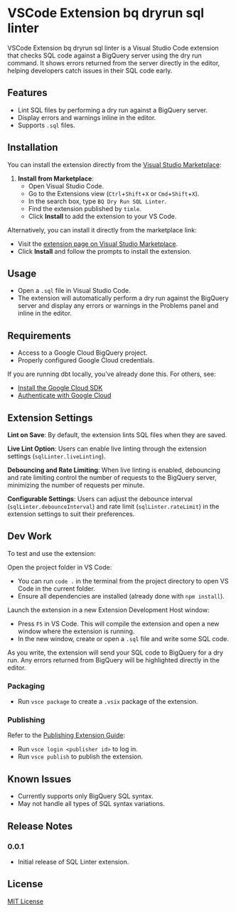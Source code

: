 # VSCode Extension bq dryrun sql linter

VSCode Extension bq dryrun sql linter is a Visual Studio Code extension that checks SQL code against a BigQuery server using the dry run command. It shows errors returned from the server directly in the editor, helping developers catch issues in their SQL code early.

## Features

- Lint SQL files by performing a dry run against a BigQuery server.
- Display errors and warnings inline in the editor.
- Supports `.sql` files.

## Installation

You can install the extension directly from the [Visual Studio Marketplace](https://marketplace.visualstudio.com/items?itemName=timle.bq-dryrun-sql-linter):

1. **Install from Marketplace**:
   - Open Visual Studio Code.
   - Go to the Extensions view (`Ctrl`+`Shift`+`X` or `Cmd`+`Shift`+`X`).
   - In the search box, type `BQ Dry Run SQL Linter`.
   - Find the extension published by `timle`.
   - Click **Install** to add the extension to your VS Code.

Alternatively, you can install it directly from the marketplace link:

- Visit the [extension page on Visual Studio Marketplace](https://marketplace.visualstudio.com/items?itemName=timle.bq-dryrun-sql-linter).
- Click **Install** and follow the prompts to install the extension.

## Usage

- Open a `.sql` file in Visual Studio Code.
- The extension will automatically perform a dry run against the BigQuery server and display any errors or warnings in the Problems panel and inline in the editor.

## Requirements

- Access to a Google Cloud BigQuery project.
- Properly configured Google Cloud credentials.

If you are running dbt locally, you've already done this. For others, see:

- [Install the Google Cloud SDK](https://cloud.google.com/sdk/docs/install)
- [Authenticate with Google Cloud](https://cloud.google.com/docs/authentication/getting-started)

## Extension Settings

**Lint on Save**: By default, the extension lints SQL files when they are saved.

**Live Lint Option**: Users can enable live linting through the extension settings (`sqlLinter.liveLinting`).

**Debouncing and Rate Limiting**: When live linting is enabled, debouncing and rate limiting control the number of requests to the BigQuery server, minimizing the number of requests per minute.

**Configurable Settings**: Users can adjust the debounce interval (`sqlLinter.debounceInterval`) and rate limit (`sqlLinter.rateLimit`) in the extension settings to suit their preferences.

<!-- This extension contributes the following settings:

- `sql-linter.projectId`: Set your Google Cloud project ID.
- `sql-linter.credentials`: Path to your service account credentials JSON file. -->

## Dev Work

To test and use the extension:

Open the project folder in VS Code:

- You can run `code .` in the terminal from the project directory to open VS Code in the current folder.
- Ensure all dependencies are installed (already done with `npm install`).

Launch the extension in a new Extension Development Host window:

- Press `F5` in VS Code. This will compile the extension and open a new window where the extension is running.
- In the new window, create or open a `.sql` file and write some SQL code.

As you write, the extension will send your SQL code to BigQuery for a dry run. Any errors returned from BigQuery will be highlighted directly in the editor.

### Packaging

- Run `vsce package` to create a `.vsix` package of the extension.

### Publishing

Refer to the [Publishing Extension Guide](https://code.visualstudio.com/api/working-with-extensions/publishing-extension):

- Run `vsce login <publisher id>` to log in.
- Run `vsce publish` to publish the extension.

## Known Issues

- Currently supports only BigQuery SQL syntax.
- May not handle all types of SQL syntax variations.

## Release Notes

### 0.0.1

- Initial release of SQL Linter extension.

## License

[MIT License](LICENSE.txt)
